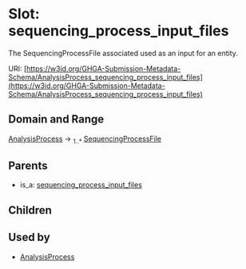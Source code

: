 
# Slot: sequencing_process_input_files


The SequencingProcessFile associated used as an input for an entity.

URI: [https://w3id.org/GHGA-Submission-Metadata-Schema/AnalysisProcess_sequencing_process_input_files](https://w3id.org/GHGA-Submission-Metadata-Schema/AnalysisProcess_sequencing_process_input_files)


## Domain and Range

[AnalysisProcess](AnalysisProcess.md) &#8594;  <sub>1..\*</sub> [SequencingProcessFile](SequencingProcessFile.md)

## Parents

 *  is_a: [sequencing_process_input_files](sequencing_process_input_files.md)

## Children


## Used by

 * [AnalysisProcess](AnalysisProcess.md)
